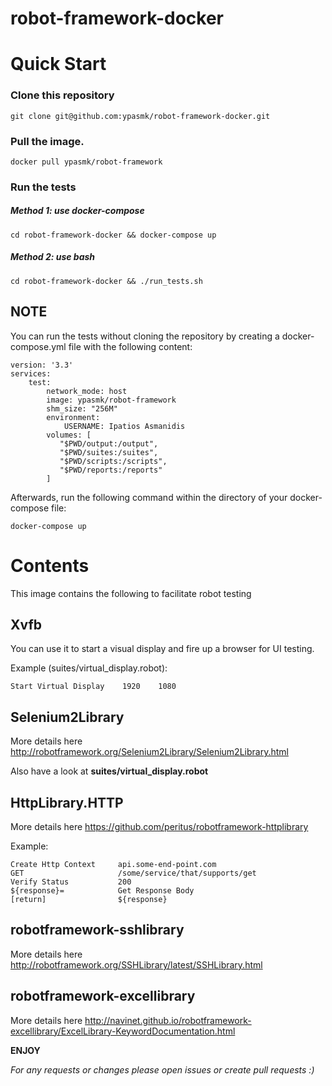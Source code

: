 # robot-framework-docker

Quick Start
===========

### Clone this repository

    git clone git@github.com:ypasmk/robot-framework-docker.git

### Pull the image.

    docker pull ypasmk/robot-framework
    
### Run the tests

##### Method 1: use docker-compose

    cd robot-framework-docker && docker-compose up
    
##### Method 2: use bash

    cd robot-framework-docker && ./run_tests.sh
    

NOTE
-----

You can run the tests without cloning the repository by 
creating a docker-compose.yml file with the following content:

    version: '3.3'
    services:
        test:
            network_mode: host
            image: ypasmk/robot-framework
            shm_size: "256M"
            environment:
                USERNAME: Ipatios Asmanidis
            volumes: [
               "$PWD/output:/output",
               "$PWD/suites:/suites",
               "$PWD/scripts:/scripts",
               "$PWD/reports:/reports"
            ]

Afterwards, run the following command within the directory of 
your docker-compose file:

    docker-compose up


Contents
========

This image contains the following to facilitate robot testing

Xvfb
----

You can use it to start a visual display and fire up a browser for UI testing.
 
Example (suites/virtual_display.robot):

    Start Virtual Display    1920    1080
    

Selenium2Library
----------------

More details here  http://robotframework.org/Selenium2Library/Selenium2Library.html

Also have a look at **suites/virtual_display.robot**

HttpLibrary.HTTP
----------------

More details here https://github.com/peritus/robotframework-httplibrary

Example:

    Create Http Context     api.some-end-point.com
    GET                     /some/service/that/supports/get
    Verify Status           200
    ${response}=            Get Response Body
    [return]                ${response}
    
robotframework-sshlibrary
-------------------------

More details here http://robotframework.org/SSHLibrary/latest/SSHLibrary.html


robotframework-excellibrary
---------------------------

More details here http://navinet.github.io/robotframework-excellibrary/ExcelLibrary-KeywordDocumentation.html




**ENJOY**


*For any requests or changes please open issues or create pull requests :)*


